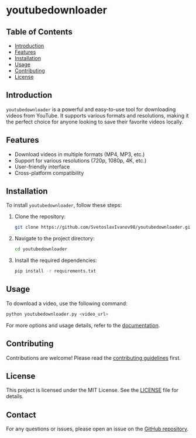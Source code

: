 # youtubedownloader
## Table of Contents
- [Introduction](#introduction)
- [Features](#features)
- [Installation](#installation)
- [Usage](#usage)
- [Contributing](#contributing)
- [License](#license)

## Introduction
`youtubedownloader` is a powerful and easy-to-use tool for downloading videos from YouTube. It supports various formats and resolutions, making it the perfect choice for anyone looking to save their favorite videos locally.

## Features
- Download videos in multiple formats (MP4, MP3, etc.)
- Support for various resolutions (720p, 1080p, 4K, etc.)
- User-friendly interface
- Cross-platform compatibility

## Installation
To install `youtubedownloader`, follow these steps:

1. Clone the repository:
    ```bash
    git clone https://github.com/SvetoslavIvanov98/youtubedownloader.git
    ```
2. Navigate to the project directory:
    ```bash
    cd youtubedownloader
    ```
3. Install the required dependencies:
    ```bash
    pip install -r requirements.txt
    ```

## Usage
To download a video, use the following command:
```bash
python youtubedownloader.py <video_url>
```
For more options and usage details, refer to the [documentation](docs/USAGE.md).

## Contributing
Contributions are welcome! Please read the [contributing guidelines](CONTRIBUTING.md) first.

## License
This project is licensed under the MIT License. See the [LICENSE](LICENSE) file for details.

## Contact
For any questions or issues, please open an issue on the [GitHub repository](https://github.com/SvetoslavIvanov98/youtubedownloader/issues).